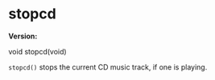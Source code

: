 # stopcd

**Version:** <VersionInfo dink="" standalone />&nbsp;<VersionInfo freedink="" standalone />&nbsp;<VersionInfo dinkhd="" standalone />&nbsp;<VersionInfo yedink="" standalone />

<Prototype>void stopcd(void)</Prototype>

`stopcd()` stops the current CD music track, if one is playing.
